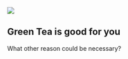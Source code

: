 <div class="row col-md-offset-3 blog-main-img"><img src="/assets/blog/2016/green-tea-herbal.jpg" /></div>

## Green Tea is good for you

What other reason could be necessary?
